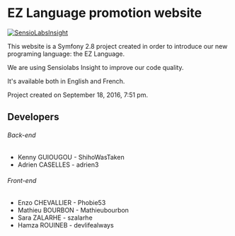 EZ Language promotion website
==========

[![SensioLabsInsight](https://insight.sensiolabs.com/projects/4c050077-21b7-441e-b15b-56bed59cd8ea/big.png)](https://insight.sensiolabs.com/projects/4c050077-21b7-441e-b15b-56bed59cd8ea)

This website is a Symfony 2.8 project created in order to introduce our new programing language: the EZ Language.

We are using Sensiolabs Insight to improve our code quality.

It's available both in English and French.

Project created on September 18, 2016, 7:51 pm.

Developers
------
###### Back-end
* Kenny GUIOUGOU  - ShihoWasTaken
* Adrien CASELLES - adrien3

###### Front-end
* Enzo CHEVALLIER - Phobie53
* Mathieu BOURBON - Mathieubourbon
* Sara ZALARHE    - szalarhe
* Hamza ROUINEB   - devlifealways
